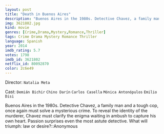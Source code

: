 ```yaml
---
layout: post
title: "Death in Buenos Aires"
description: "Buenos Aires in the 1980s. Detective Chavez, a family man and a tough cop, once again must solve a mysterious crime. To reveal the identity of the murderer, Chavez must clarify the enigma waiting in ambush to capture his own heart. Passion surprises even the most astute detective. What will triumph: law or desire?.."
img: 3621802.jpg
kind: movie
genres: [Crime,Drama,Mystery,Romance,Thriller]
tags: Crime Drama Mystery Romance Thriller 
language: Spanish
year: 2014
imdb_rating: 5.7
votes: 1798
imdb_id: 3621802
netflix_id: 80092870
color: 2c6e49
---
```

Director: `Natalia Meta`  

Cast: `Demián Bichir` `Chino Darín` `Carlos Casella` `Mónica Antonópulos` `Emilio Disi` 

Buenos Aires in the 1980s. Detective Chavez, a family man and a tough cop, once again must solve a mysterious crime. To reveal the identity of the murderer, Chavez must clarify the enigma waiting in ambush to capture his own heart. Passion surprises even the most astute detective. What will triumph: law or desire?::Anonymous